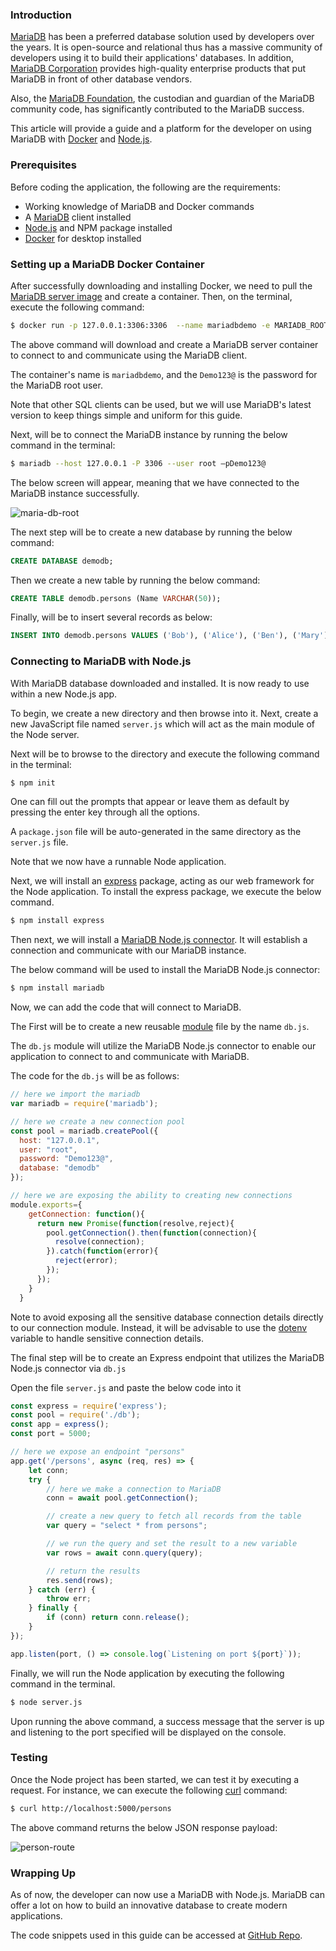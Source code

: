 ﻿### Introduction
[MariaDB](https://mariadb.com/) has been a preferred database solution used by developers over the years. It is open-source and relational thus has a massive community of developers using it to build their applications' databases. In addition, [MariaDB Corporation](https://mariadb.com/) provides high-quality enterprise products that put MariaDB in front of other database vendors.

Also, the [MariaDB Foundation](https://mariadb.org/), the custodian and guardian of the MariaDB community code, has significantly contributed to the MariaDB success.

This article will provide a guide and a platform for the developer on using MariaDB with [Docker](https://www.docker.com/) and [Node.js](https://nodejs.org/en/).

### Prerequisites
Before coding the application, the following are the requirements:
- Working knowledge of MariaDB and Docker commands
- A [MariaDB](https://mariadb.com/products/skysql/docs/clients/) client installed
- [Node.js](https://nodejs.org/en/download/) and NPM package installed
- [Docker](https://www.docker.com/products/docker-desktop) for desktop installed

### Setting up a MariaDB Docker Container
After successfully downloading and installing Docker, we need to pull the [MariaDB server image](https://hub.docker.com/_/mariadb) and create a container. Then, on the terminal, execute the following command:

```bash
$ docker run -p 127.0.0.1:3306:3306  --name mariadbdemo -e MARIADB_ROOT_PASSWORD=Demo123@ -d mariadb:latest
```

The above command will download and create a MariaDB server container to connect to and communicate using the MariaDB client.

The container's name is `mariadbdemo`, and the `Demo123@` is the password for the MariaDB root user. 

Note that other SQL clients can be used, but we will use MariaDB's latest version to keep things simple and uniform for this guide.

Next, will be to connect the MariaDB instance by running the below command in the terminal:

```bash
$ mariadb --host 127.0.0.1 -P 3306 --user root –pDemo123@
```

The below screen will appear, meaning that we have connected to the MariaDB instance successfully.

![maria-db-root](/engineering-education/getting-started-with-mariadb-using-docker-and-nodejs/maria-db-root.PNG)

The next step will be to create a new database by running the below command:

```sql
CREATE DATABASE demodb;
```

Then we create a new table by running the below command:

```sql
CREATE TABLE demodb.persons (Name VARCHAR(50));
```

Finally, will be to insert several records as below:

```sql
INSERT INTO demodb.persons VALUES ('Bob'), ('Alice'), ('Ben'), ('Mary');
```

### Connecting to MariaDB with Node.js
With MariaDB database downloaded and installed. It is now ready to use within a new Node.js app.

To begin, we create a new directory and then browse into it. Next, create a new JavaScript file named `server.js` which will act as the main module of the Node server. 

Next will be to browse to the directory and execute the following command in the terminal:

```bash
$ npm init
```

One can fill out the prompts that appear or leave them as default by pressing the enter key through all the options.

A `package.json` file will be auto-generated in the same directory as the `server.js` file.

Note that we now have a runnable Node application.

Next, we will install an [express](https://expressjs.com/) package, acting as our web framework for the Node application. To install the express package, we execute the below command.

```bash
$ npm install express
```

Then next, we will install a [MariaDB Node.js connector](https://mariadb.com/kb/en/nodejs-connector/). It will establish a connection and communicate with our MariaDB instance.

The below command will be used to install the MariaDB Node.js connector:

```bash
$ npm install mariadb
```

Now, we can add the code that will connect to MariaDB.

The First will be to create a new reusable [module](https://nodejs.org/api/modules.html) file by the name `db.js`.

The `db.js` module will utilize the MariaDB Node.js connector to enable our application to connect to and communicate with MariaDB.

The code for the `db.js` will be as follows:

```JavaScript
// here we import the mariadb
var mariadb = require('mariadb');

// here we create a new connection pool
const pool = mariadb.createPool({
  host: "127.0.0.1", 
  user: "root", 
  password: "Demo123@",
  database: "demodb"
});

// here we are exposing the ability to creating new connections
module.exports={
    getConnection: function(){
      return new Promise(function(resolve,reject){
        pool.getConnection().then(function(connection){
          resolve(connection);
        }).catch(function(error){
          reject(error);
        });
      });
    }
  }
```

Note to avoid exposing all the sensitive database connection details directly to our connection module. Instead, it will be advisable to use the [dotenv](https://www.npmjs.com/package/dotenv) variable to handle sensitive connection details.

The final step will be to create an Express endpoint that utilizes the MariaDB Node.js connector via `db.js`

Open the file `server.js` and paste the below code into it

```JavaScript
const express = require('express');
const pool = require('./db');
const app = express();
const port = 5000;

// here we expose an endpoint "persons"
app.get('/persons', async (req, res) => {
    let conn;
    try {
        // here we make a connection to MariaDB
        conn = await pool.getConnection();

        // create a new query to fetch all records from the table
        var query = "select * from persons";

        // we run the query and set the result to a new variable
        var rows = await conn.query(query);

        // return the results
        res.send(rows);
    } catch (err) {
        throw err;
    } finally {
        if (conn) return conn.release();
    }
});

app.listen(port, () => console.log(`Listening on port ${port}`));
```

Finally, we will run the Node application by executing the following command in the terminal.

```bash
$ node server.js
```

Upon running the above command, a success message that the server is up and listening to the port specified will be displayed on the console.

### Testing
Once the Node project has been started, we can test it by executing a request. For instance, we can execute the following [curl](https://curl.se/) command:

```bash
$ curl http://localhost:5000/persons
```

The above command returns the below JSON response payload:

![person-route](/engineering-education/getting-started-with-mariadb-using-docker-and-nodejs/persons-route.PNG)

### Wrapping Up
As of now, the developer can now use a MariaDB with Node.js. MariaDB can offer a lot on how to build an innovative database to create modern applications.

The code snippets used in this guide can be accessed at [GitHub Repo](https://github.com/ephnjor2021/mariadb-nodejs).